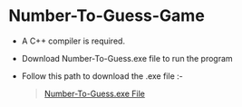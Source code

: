 # Number-To-Guess-Game

- A C++ compiler is required.
- Download Number-To-Guess.exe file to run the program  
- Follow this path to download the .exe file :-

   > [Number-To-Guess.exe File](x64/Debug/Number-To-Guess.exe)

